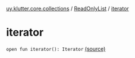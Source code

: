 [uy.klutter.core.collections](../index.md) / [ReadOnlyList](index.md) / [iterator](.)


# iterator
<code>open fun iterator(): Iterator<T></code> [(source)](https://github.com/kohesive/klutter/blob/master/core-jdk6/src/main/kotlin/uy/klutter/core/common/Immutable.kt#L85)<br/>

